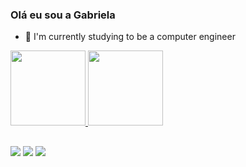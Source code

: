 ### Olá eu sou a Gabriela 

- 🔭 I'm currently studying to be a computer engineer

<div align="left">
  <a href="https://github.com/GabrielaEmanuele">
  <img height="120em" src="https://github-readme-stats.vercel.app/api?username=GabrielaEmanuele&show_icons=true&theme=dracula&include_all_commits=true&count_private=true"/>
  <img height="120em" src="https://github-readme-stats.vercel.app/api/top-langs/?username=GabrielaEmanuele&layout=compact&langs_count=7&theme=dracula"/>
</div>

 ##
 
 <div> 
  <a href="https://www.instagram.com/zet.amorim/" target="_blank"><img src="https://img.shields.io/badge/-Instagram-%23E4405F?style=for-the-badge&logo=instagram&logoColor=white" target="_blank"></a>
  <a href = "mailto:gabrielaemanueledearaujo@gmail.com"><img src="https://img.shields.io/badge/-Gmail-%23333?style=for-the-badge&logo=gmail&logoColor=white" target="_blank"></a>
  <a href="https://www.linkedin.com/in/gabriela-amorim-925a46176/" target="_blank"><img src="https://img.shields.io/badge/-LinkedIn-%230077B5?style=for-the-badge&logo=linkedin&logoColor=white" target="_blank"></a> 
</div>
 
